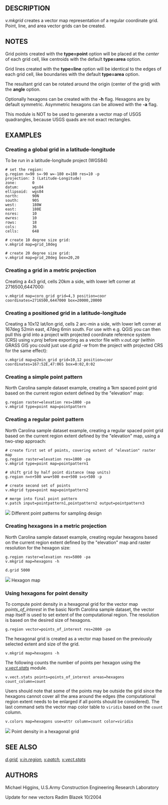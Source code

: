 ## DESCRIPTION

*v.mkgrid* creates a vector map representation of a regular coordinate
grid. Point, line, and area vector grids can be created.

## NOTES

Grid points created with the **type=point** option will be placed at the
*center* of each grid cell, like centroids with the default
**type=area** option.

Grid lines created with the **type=line** option will be identical to
the edges of each grid cell, like boundaries with the default
**type=area** option.

The resultant grid can be rotated around the origin (center of the grid)
with the **angle** option.

Optionally hexagons can be created with the **-h** flag. Hexagons are by
default symmetric. Asymmetric hexagons can be allowed with the **-a**
flag.

This module is NOT to be used to generate a vector map of USGS
quadrangles, because USGS quads are not exact rectangles.

## EXAMPLES

### Creating a global grid in a latitude-longitude

To be run in a latitude-longitude project (WGS84)

```shell
# set the region:
g.region n=90 s=-90 w=-180 e=180 res=10 -p
projection: 3 (Latitude-Longitude)
zone:       0
datum:      wgs84
ellipsoid:  wgs84
north:      90N
south:      90S
west:       180W
east:       180E
nsres:      10
ewres:      10
rows:       18
cols:       36
cells:      648

# create 10 degree size grid:
v.mkgrid map=grid_10deg

# create 20 degree size grid:
v.mkgrid map=grid_20deg box=20,20
```

### Creating a grid in a metric projection

Creating a 4x3 grid, cells 20km a side, with lower left corner at
2716500,6447000:

```shell
v.mkgrid map=coro_grid grid=4,3 position=coor coordinates=2716500,6447000 box=20000,20000
```

### Creating a positioned grid in a latitude-longitude

Creating a 10x12 lat/lon grid, cells 2 arc-min a side, with lower left
corner at 167deg 52min east, 47deg 6min south. For use with e.g. QGIS
you can then pull this grid into a project with projected coordinate
reference system (CRS) using *v.proj* before exporting as a vector file
with *v.out.ogr* (within GRASS GIS you could just use *d.grid -w* from
the project with projected CRS for the same effect):

```shell
v.mkgrid map=p2min_grid grid=10,12 position=coor coordinates=167:52E,47:06S box=0:02,0:02
```

### Creating a simple point pattern

North Carolina sample dataset example, creating a 1km spaced point grid
based on the current region extent defined by the "elevation" map:

```shell
g.region raster=elevation res=1000 -pa
v.mkgrid type=point map=pointpattern
```

### Creating a regular point pattern

North Carolina sample dataset example, creating a regular spaced point
grid based on the current region extent defined by the "elevation" map,
using a two-step approach:

```shell
# create first set of points, covering extent of "elevation" raster map
g.region raster=elevation res=1000 -pa
v.mkgrid type=point map=pointpattern1

# shift grid by half point distance (map units)
g.region n=n+500 w=w+500 e=e+500 s=s+500 -p

# create second set of points
v.mkgrid type=point map=pointpattern2

# merge into final point pattern
v.patch input=pointpattern1,pointpattern2 output=pointpattern3
```

![](v_mkgrid_ppattern.png)
Different point patterns for sampling design

### Creating hexagons in a metric projection

North Carolina sample dataset example, creating regular hexagons based
on the current region extent defined by the "elevation" map and raster
resolution for the hexagon size:

```shell
g.region raster=elevation res=5000 -pa
v.mkgrid map=hexagons -h

d.grid 5000
```

![](v_mkgrid_hexagons.png)
Hexagon map

### Using hexagons for point density

To compute point density in a hexagonal grid for the vector map
*points_of_interest* in the basic North Carolina sample dataset, the
vector map itself is used to set extent of the computational region. The
resolution is based on the desired size of hexagons.

```shell
g.region vector=points_of_interest res=2000 -pa
```

The hexagonal grid is created as a vector map based on the previously
selected extent and size of the grid.

```shell
v.mkgrid map=hexagons -h
```

The following counts the number of points per hexagon using the
*[v.vect.stats](v.vect.stats.md)* module.

```shell
v.vect.stats points=points_of_interest areas=hexagons count_column=count
```

Users should note that some of the points may be outside the grid since
the hexagons cannot cover all the area around the edges (the
computational region extent needs to be enlarged if all points should be
considered). The last command sets the vector map color table to
`viridis` based on the `count` column.

```shell
v.colors map=hexagons use=attr column=count color=viridis
```

![](v_mkgrid.png)
Point density in a hexagonal grid

## SEE ALSO

*[d.grid](d.grid.md), [v.in.region](v.in.region.md),
[v.patch](v.patch.md), [v.vect.stats](v.vect.stats.md)*

## AUTHORS

Michael Higgins, U.S.Army Construction Engineering Research Laboratory

Update for new vectors Radim Blazek 10/2004

